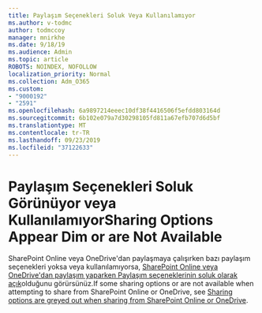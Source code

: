 ```yaml
---
title: Paylaşım Seçenekleri Soluk Veya Kullanılamıyor
ms.author: v-todmc
author: todmccoy
manager: mnirkhe
ms.date: 9/18/19
ms.audience: Admin
ms.topic: article
ROBOTS: NOINDEX, NOFOLLOW
localization_priority: Normal
ms.collection: Adm_O365
ms.custom:
- "9000192"
- "2591"
ms.openlocfilehash: 6a9897214eeec10df38f4416506f5efdd803164d
ms.sourcegitcommit: 6b102e079a7d30298105fd811a67efb707d6d5bf
ms.translationtype: MT
ms.contentlocale: tr-TR
ms.lasthandoff: 09/23/2019
ms.locfileid: "37122633"
---
```

# <a name="sharing-options-appear-dim-or-are-not-available"></a><span data-ttu-id="46bd9-102">Paylaşım Seçenekleri Soluk Görünüyor veya Kullanılamıyor</span><span class="sxs-lookup"><span data-stu-id="46bd9-102">Sharing Options Appear Dim or are Not Available</span></span>

<span data-ttu-id="46bd9-103">SharePoint Online veya OneDrive'dan paylaşmaya çalışırken bazı paylaşım seçenekleri yoksa veya kullanılamıyorsa, [SharePoint Online veya OneDrive'dan paylaşım yaparken Paylaşım seçeneklerinin soluk olarak açık](https://docs.microsoft.com/sharepoint/support/administration/sharing-options-grayed-out-when-sharing-from-sharepoint-online-or-onedrive)olduğunu görürsünüz.</span><span class="sxs-lookup"><span data-stu-id="46bd9-103">If some sharing options or are not available when attempting to share from SharePoint Online or OneDrive, see [Sharing options are greyed out when sharing from SharePoint Online or OneDrive](https://docs.microsoft.com/sharepoint/support/administration/sharing-options-grayed-out-when-sharing-from-sharepoint-online-or-onedrive).</span></span>